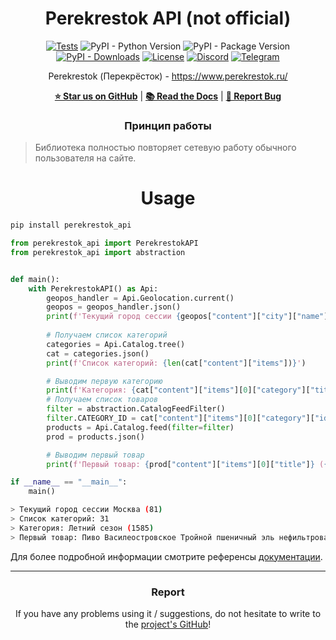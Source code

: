 <div align="center">

# Perekrestok API (not official)

[![Tests](https://github.com/Open-Inflation/perekrestok_api/actions/workflows/tests.yml/badge.svg)](https://github.com/Open-Inflation/perekrestok_api/actions/workflows/tests.yml)
![PyPI - Python Version](https://img.shields.io/pypi/pyversions/perekrestok_api)
![PyPI - Package Version](https://img.shields.io/pypi/v/perekrestok_api?color=blue)
[![PyPI - Downloads](https://img.shields.io/pypi/dm/perekrestok_api?label=PyPi%20downloads)](https://pypi.org/project/perekrestok-api/)
[![License](https://img.shields.io/github/license/Open-Inflation/perekrestok_api)](https://github.com/Open-Inflation/perekrestok_api/blob/main/LICENSE)
[![Discord](https://img.shields.io/discord/792572437292253224?label=Discord&labelColor=%232c2f33&color=%237289da)](https://discord.gg/UnJnGHNbBp)
[![Telegram](https://img.shields.io/badge/Telegram-24A1DE)](https://t.me/miskler_dev)

Perekrestok (Перекрёсток) - https://www.perekrestok.ru/

**[⭐ Star us on GitHub](https://github.com/Open-Inflation/perekrestok_api)** | **[📚 Read the Docs](https://open-inflation.github.io/perekrestok_api/quick_start)** | **[🐛 Report Bug](https://github.com/Open-Inflation/perekrestok_api/issues)**

### Принцип работы

</div>

> Библиотека полностью повторяет сетевую работу обычного пользователя на сайте.

<div align="center">

# Usage

</div>

```bash
pip install perekrestok_api
```

```py
from perekrestok_api import PerekrestokAPI
from perekrestok_api import abstraction


def main():
    with PerekrestokAPI() as Api:
        geopos_handler = Api.Geolocation.current()
        geopos = geopos_handler.json()
        print(f'Текущий город сессии {geopos["content"]["city"]["name"]} ({geopos["content"]["city"]["id"]})')
    
        # Получаем список категорий
        categories = Api.Catalog.tree()
        cat = categories.json()
        print(f'Список категорий: {len(cat["content"]["items"])}')

        # Выводим первую категорию
        print(f'Категория: {cat["content"]["items"][0]["category"]["title"]} ({cat["content"]["items"][0]["category"]["id"]})')
        # Получаем список товаров
        filter = abstraction.CatalogFeedFilter()
        filter.CATEGORY_ID = cat["content"]["items"][0]["category"]["id"]
        products = Api.Catalog.feed(filter=filter)
        prod = products.json()

        # Выводим первый товар
        print(f'Первый товар: {prod["content"]["items"][0]["title"]} ({prod["content"]["items"][0]["id"]})')

if __name__ == "__main__":
    main()
```
```bash
> Текущий город сессии Москва (81)
> Список категорий: 31
> Категория: Летний сезон (1585)
> Первый товар: Пиво Василеостровское Тройной пшеничный эль нефильтрованное 6.9%, 750мл (66750)
```

Для более подробной информации смотрите референсы [документации](https://open-inflation.github.io/perekrestok_api/quick_start).

---

<div align="center">

### Report

If you have any problems using it / suggestions, do not hesitate to write to the [project's GitHub](https://github.com/Open-Inflation/perekrestok_api/issues)!

</div>
